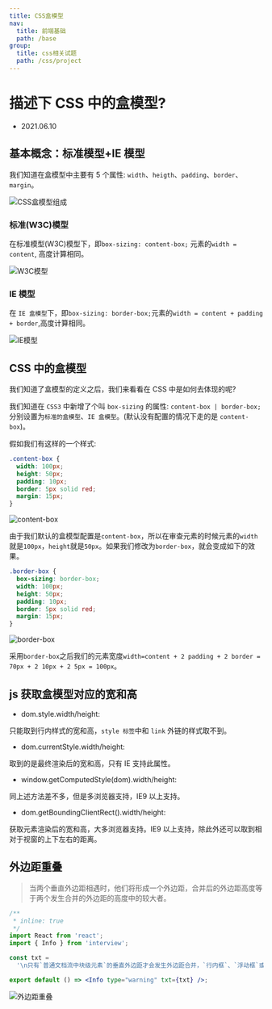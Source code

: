 ```yaml
---
title: CSS盒模型
nav:
  title: 前端基础
  path: /base
group:
  title: css相关试题
  path: /css/project
---
```


# 描述下 CSS 中的盒模型?

- 2021.06.10

## 基本概念：标准模型+IE 模型

我们知道在盒模型中主要有 5 个属性: `width`、`heigth`、`padding`、`border`、`margin`。

![CSS盒模型组成](https://img-blog.csdnimg.cn/20210610203851654.png?x-oss-process=image/watermark,type_ZmFuZ3poZW5naGVpdGk,shadow_10,text_aHR0cHM6Ly9ibG9nLmNzZG4ubmV0L3hqbDI3MTMxNA==,size_16,color_FFFFFF,t_70)

### 标准(W3C)模型

在标准模型(W3C)模型下，即`box-sizing: content-box;` 元素的`width = content`, 高度计算相同。

![W3C模型](https://img-blog.csdnimg.cn/20210610205922349.png?x-oss-process=image/watermark,type_ZmFuZ3poZW5naGVpdGk,shadow_10,text_aHR0cHM6Ly9ibG9nLmNzZG4ubmV0L3hqbDI3MTMxNA==,size_16,color_FFFFFF,t_70)

### IE 模型

在 `IE 盒模型`下，即`box-sizing: border-box;`元素的`width = content + padding + border`,高度计算相同。

![IE模型](https://img-blog.csdnimg.cn/20210610205855268.png?x-oss-process=image/watermark,type_ZmFuZ3poZW5naGVpdGk,shadow_10,text_aHR0cHM6Ly9ibG9nLmNzZG4ubmV0L3hqbDI3MTMxNA==,size_16,color_FFFFFF,t_70)

## CSS 中的盒模型

我们知道了盒模型的定义之后，我们来看看在 CSS 中是如何去体现的呢?

我们知道在 `CSS3` 中新增了个叫 `box-sizing` 的属性: `content-box | border-box;`分别设置为`标准的盒模型`、`IE 盒模型`。(默认没有配置的情况下走的是 `content-box`)。

假如我们有这样的一个样式:

```css
.content-box {
  width: 100px;
  height: 50px;
  padding: 10px;
  border: 5px solid red;
  margin: 15px;
}
```

![content-box](https://img-blog.csdnimg.cn/2021061021061368.png)

由于我们默认的盒模型配置是`content-box`，所以在审查元素的时候元素的`width`就是`100px`，`height`就是`50px`。如果我们修改为`border-box`，就会变成如下的效果。

```css
.border-box {
  box-sizing: border-box;
  width: 100px;
  height: 50px;
  padding: 10px;
  border: 5px solid red;
  margin: 15px;
}
```

![border-box](https://img-blog.csdnimg.cn/20210610211201396.png)

采用`border-box`之后我们的元素宽度`width=content + 2 padding + 2 border = 70px + 2 10px + 2 5px = 100px`。

## js 获取盒模型对应的宽和高

- dom.style.width/height:

只能取到行内样式的宽和高，`style 标签`中和 `link` 外链的样式取不到。

- dom.currentStyle.width/height:

取到的是最终渲染后的宽和高，只有 IE 支持此属性。

- window.getComputedStyle(dom).width/height:

同上述方法差不多，但是多浏览器支持，IE9 以上支持。

- dom.getBoundingClientRect().width/height:

获取元素渲染后的宽和高，大多浏览器支持。IE9 以上支持，除此外还可以取到相对于视窗的上下左右的距离。

## 外边距重叠

> 当两个垂直外边距相遇时，他们将形成一个外边距，合并后的外边距高度等于两个发生合并的外边距的高度中的较大者。

```jsx
/**
 * inline: true
 */
import React from 'react';
import { Info } from 'interview';

const txt =
  '\n只有`普通文档流中块级元素`的垂直外边距才会发生外边距合并，`行内框`、`浮动框`或`绝对定位之间`的外边距不会合并。';

export default () => <Info type="warning" txt={txt} />;
```

![外边距重叠](https://img-blog.csdnimg.cn/20210610212806685.png?x-oss-process=image/watermark,type_ZmFuZ3poZW5naGVpdGk,shadow_10,text_aHR0cHM6Ly9ibG9nLmNzZG4ubmV0L3hqbDI3MTMxNA==,size_16,color_FFFFFF,t_70)
